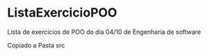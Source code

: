 # ListaExercicioPOO
Lista de exercícios de POO do dia 04/10 de Engenharia de software

Copiado a Pasta src
